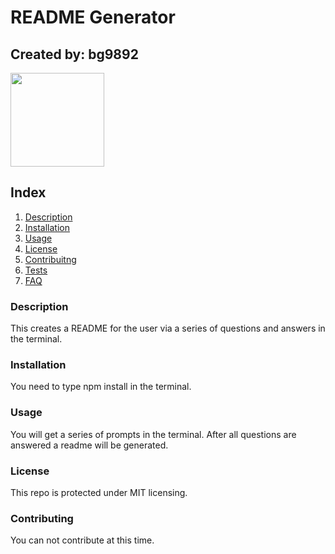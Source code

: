 
# README Generator
## Created by: bg9892

<img src="https://avatars3.githubusercontent.com/u/22581609?v=4" height="150px" />

## Index
1. [Description](#description)
2. [Installation](#installation)
3. [Usage](#usage)
4. [License](#license)
5. [Contribuitng](#contributing)
6. [Tests](#tests)
7. [FAQ](#questions)
<a name="description"></a>
### Description
This creates a README for the user via a series of questions and answers in the terminal.
<a name="installation"></a>
### Installation
You need to type npm install in the terminal.
<a name="usage"></a>
### Usage
You will get a series of prompts in the terminal. After all questions are answered a readme will be generated.
<a name="license"></a>
### License
This repo is protected under MIT licensing.
<a name="contributing"></a>
### Contributing
You can not contribute at this time.
